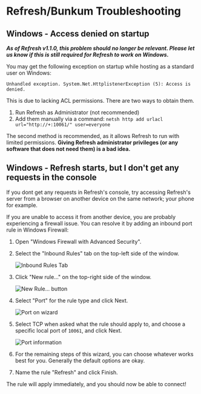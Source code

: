 # Refresh/Bunkum Troubleshooting

## Windows - Access denied on startup

***As of Refresh v1.1.0, this problem should no longer be relevant.
Please let us know if this is still required for Refresh to work on Windows.***

You may get the following exception on startup while hosting as a standard user on Windows:

```
Unhandled exception. System.Net.HttplistenerException (5): Access is denied.
```

This is due to lacking ACL permissions. There are two ways to obtain them.

1. Run Refresh as Administrator (not recommended)
1. Add them manually via a command: `netsh http add urlacl url="http://+:10061/" user=everyone`

The second method is recommended, as it allows Refresh to run with limited permissions. **Giving Refresh administrator privileges (or any software that does not need them) is a bad idea.**

## Windows - Refresh starts, but I don't get any requests in the console

If you dont get any requests in Refresh's console, try accessing Refresh's server from a browser on another device on the same network; your phone for example.

If you are unable to access it from another device, you are probably experiencing a firewall issue. You can resolve it by adding an inbound port rule in Windows Firewall:

1. Open "Windows Firewall with Advanced Security".
1. Select the "Inbound Rules" tab on the top-left side of the window.

    ![Inbound Rules Tab](https://littlebigrefresh.github.io/Docs/pics/add_firewall_rule_1.png)

1. Click "New rule..." on the top-right side of the window.

    ![New Rule... button](https://littlebigrefresh.github.io/Docs/pics/add_firewall_rule_2.png)

1. Select "Port" for the rule type and click Next.

    ![Port on wizard](https://littlebigrefresh.github.io/Docs/pics/add_firewall_rule_3.png)

1. Select TCP when asked what the rule should apply to, and choose a specific local port of `10061`, and click Next.

    ![Port information](https://littlebigrefresh.github.io/Docs/pics/add_firewall_rule_4.png)

1. For the remaining steps of this wizard, you can choose whatever works best for you. Generally the default options are okay.
1. Name the rule "Refresh" and click Finish.

The rule will apply immediately, and you should now be able to connect!